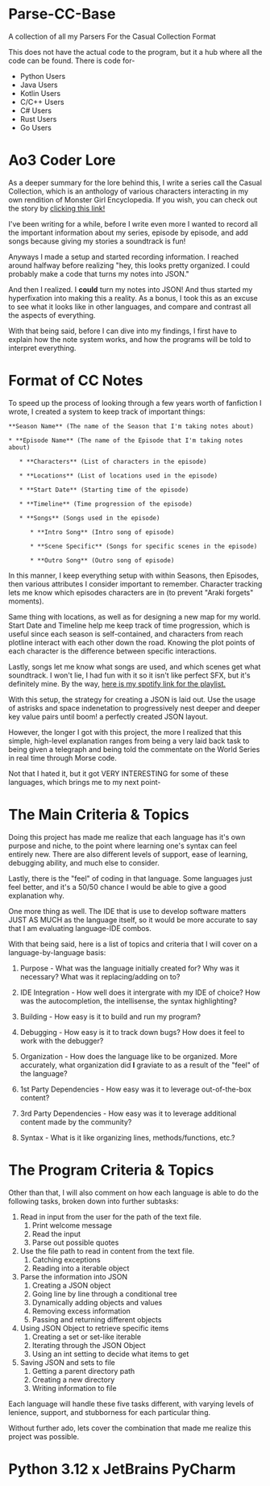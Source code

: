 # Parse-CC-Base
A collection of all my Parsers For the Casual Collection Format

This does not have the actual code to the program, but it a hub where 
all the code can be found. There is code for-

* Python Users
* Java Users
* Kotlin Users
* C/C++ Users
* C# Users
* Rust Users
* Go Users

# Ao3 Coder Lore

As a deeper summary for the lore behind this, I write a series call the
Casual Collection, which is an anthology of various characters 
interacting in my own rendition of Monster Girl Encyclopedia. If you
wish, you can check out the story by [clicking this link!](https://archiveofourown.org/series/2460391)

I've been writing for a while, before I write even more I wanted to 
record all the important information about my series, episode by 
episode, and add songs because giving my stories a soundtrack is fun!

Anyways I made a setup and started recording information. I reached
around halfway before realizing "hey, this looks pretty organized. I
could probably make a code that turns my notes into JSON."

And then I realized. I **could** turn my notes into JSON! And thus
started my hyperfixation into making this a reality. As a bonus, I took
this as an excuse to see what it looks like in other languages, and 
compare and contrast all the aspects of everything.

With that being said, before I can dive into my findings, I first have
to explain how the note system works, and how the programs will be told
to interpret everything.

# Format of CC Notes

To speed up the process of looking through a few years worth of
fanfiction I wrote, I created a system to keep track of important 
things:

```
**Season Name** (The name of the Season that I'm taking notes about)

* **Episode Name** (The name of the Episode that I'm taking notes about)

   * **Characters** (List of characters in the episode)
   
   * **Locations** (List of locations used in the episode)
   
   * **Start Date** (Starting time of the episode)
   
   * **Timeline** (Time progression of the episode)
   
   * **Songs** (Songs used in the episode)
   
      * **Intro Song** (Intro song of episode)
      
      * **Scene Specific** (Songs for specific scenes in the episode)
      
      * **Outro Song** (Outro song of episode)
```
      
In this manner, I keep everything setup with within Seasons, then 
Episodes, then various attributes I consider important to remember.
Character tracking lets me know which episodes characters are in (to
prevent "Araki forgets" moments). 

Same thing with locations, as well as for designing a new map for my 
world. Start Date and Timeline help me keep track of time progression, 
which is useful since each season is self-contained, and characters 
from reach plotline interact with each other down the road. Knowing the 
plot points of each character is the difference between specific 
interactions.

Lastly, songs let me know what songs are used, and which scenes get 
what soundtrack. I won't lie, I had fun with it so it isn't like perfect
SFX, but it's definitely mine. By the way, [here is my spotify link for
the playlist.](https://open.spotify.com/playlist/5dMLr60zHU7IxBRyO5nemc)

With this setup, the strategy for creating a JSON is laid out. Use the
usage of astrisks and space indenetation to progressively nest deeper
and deeper key value pairs until boom! a perfectly created JSON layout.

However, the longer I got with this project, the more I realized that
this simple, high-level explanation ranges from being a very laid back
task to being given a telegraph and being told the commentate on the
World Series in real time through Morse code. 

Not that I hated it, but it got VERY INTERESTING for some of these
languages, which brings me to my next point-

# The Main Criteria & Topics

Doing this project has made me realize that each language has it's own
purpose and niche, to the point where learning one's syntax can feel
entirely new. There are also different levels of support, ease of 
learning, debugging ability, and much else to consider. 

Lastly, there is the "feel" of coding in that language. Some languages 
just feel better, and it's a 50/50 chance I would be able to give a 
good explanation why. 

One more thing as well. The IDE that is use to develop software matters
JUST AS MUCH as the language itself, so it would be more accurate to
say that I am evaluating language-IDE combos. 

With that being said, here is a list of topics and criteria that I will 
cover on a language-by-language basis:

1) Purpose - What was the language initially created for? Why was it
necessary? What was it replacing/adding on to?

2) IDE Integration - How well does it intergrate with my IDE of choice?
How was the autocompletion, the intellisense, the syntax highlighting?

3) Building - How easy is it to build and run my program?

4) Debugging - How easy is it to track down bugs? How does it feel to
work with the debugger?

5) Organization - How does the language like to be organized. More
accurately, what organization did **I** graviate to as a result of the
"feel" of the language?

6) 1st Party Dependencies - How easy was it to leverage out-of-the-box
content?

7) 3rd Party Dependencies - How easy was it to leverage additional
content made by the community?

8) Syntax - What is it like organizing lines, methods/functions, etc.?

# The Program Criteria & Topics

Other than that, I will also comment on how each language is able
to do the following tasks, broken down into further subtasks:

1) Read in input from the user for the path of the text file.
	1) Print welcome message
	2) Read the input
	3) Parse out possible quotes
2) Use the file path to read in content from the text file.
	1) Catching exceptions
	2) Reading into a iterable object
3) Parse the information into JSON
	1) Creating a JSON object
	2) Going line by line through a conditional tree
	3) Dynamically adding objects and values
	4) Removing excess information
	5) Passing and returning different objects
4) Using JSON Object to retrieve specific items
	1) Creating a set or set-like iterable
	2) Iterating through the JSON Object
	3) Using an int setting to decide what items to get
5) Saving JSON and sets to file
	1) Getting a parent directory path
	2) Creating a new directory
	3) Writing information to file

Each language will handle these five tasks different, with varying 
levels of lenience, support, and stubborness for each particular thing.

Without further ado, lets cover the combination that made me realize
this project was possible.

# Python 3.12 x JetBrains PyCharm


